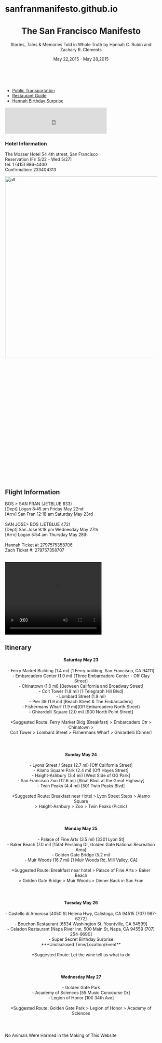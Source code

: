 # sanfranmanifesto.github.io
<!DOCTYPE html>
<html lang="en">
<head>
    <meta charset="UTF-8">
    <link rel="stylesheet" type="text/css" href="SanFran%20Manifesto%20CSS%20Style%20Sheet.css">
        <title>San Fran 2015</title>
</head>
<body>
    <header class="banner">
        <h1>The San Francisco Manifesto</h1>
            <p>Stories, Tales & Memories Told in Whole Truth by Hannah C. Rubin and Zachary R. Clements</p>
            <p>May 22,2015 - May 28,2015</p>
    </header>
              <br>
    <nav>
            <ul>
                <li><a href="http://www.tripadvisor.com/Travel-g60713-s303/
                San-Francisco:California:Public.Transportation.html"> Public Transportation</a></li>
                <li><a href="https://www.zagat.com/best-restaurants/san-francisco"> Restaurant Guide</a></li>
                <li><a href="http://localhost:63342/SanFranManifesto/Tisk%20Tisk.html">Hannah Birthday Surprise</a></li>
            </ul>
    </nav>
                <iframe class="clock" src="http://free.timeanddate.com/countdown/i4kz7712/n224/cf12/cm0/cu4/ct0/cs1/
                ca0/co0/cr0/ss0/cac000/cpc000/pct/tcfff/fn3/fs400/szw256/szh108/iso2015-05-22T00:00:00"
                allowTransparency="true" frameborder="0" width="337" height="86"></iframe>
<main>
    <aside class="hotel">
        <h3>Hotel Information</h3>
            <p>The Mosser Hotel 54 4th street, San Francisco
            <br>
            Reservation (Fri 5/22 - Wed 5/27)
            <br>tel. 1 (415) 986-4400
            <br>
            Confirmation: 233404313</p>
    </aside>
    <section>
        <img class="picture" src="kerouac.jpg" alt="alt" WIDTH=600px HEIGHT=600px hspace="0">
    </section>
    <aside>
    <style>
        #map-canvas {
        width: 500px;
        height: 400px;
        }
    </style>
    <script src="https://maps.googleapis.com/maps/api/js"></script>
    <script>
        function initialize() {
        var mapCanvas = document.getElementById('map-canvas');
        var mapOptions = {
        center: new google.maps.LatLng(44.5403, -78.5463),
        zoom: 8,
        mapTypeId: google.maps.MapTypeId.ROADMAP
        }
        var map = new google.maps.Map(mapCanvas, mapOptions)
        }
        google.maps.event.addDomListener(window, 'load', initialize);
    </script>
        <div id="map-canvas"></div>
    </aside>
    <section class="flightinfo">
        <h1 class="header1">Flight Information</h1>
            <p>BOS > SAN FRAN (JETBLUE 833)
            <br>
            [Dept] Logan 8:45 pm Friday May 22nd
            <br>
            [Arrv] San Fran 12:18 am Saturday May 23rd
            <br><br>
            SAN JOSE> BOS (JETBLUE 472)
            <br>
            [Dept] San Jose 9:18 pm Wednesday May 27th
            <br>
            [Arrv] Logan 5:54 am Thursday May 28th
            <br><br>
            Hannah Ticket #: 2797575358706
            <br>
            Zach Ticket #: 279757358707
            </p>
            <br>
    </section>
    <section class="video">
        <video width="320" height="240" controls>
            <source src="movie.mp4" type="video/mp4">
            <source src="movie.ogg" type="video/ogg">
            Your browser does not support the video tag.
        </video>
    </section>
    <section>
        <h2 class="itinerarytitle">Itinerary</h2>
    <article>
    <header class="saturday">
        <h4 class="saturdaytitle">Saturday May 23</h4>
            <p>- Ferry Market Building (1.4 mi)
            [1 Ferry building, San Francisco, CA 94111]
            <br>
            - Embarcadero Center (1.0 mi)
            [Three Embarcadero Center - Off Clay Street]
            <br>
            - Chinatown (1.0 mi)
            [Between California and Broadway Street]
            <br>
            - Coit Tower (1.8 mi)
            [1 Telegraph Hill Blvd]
            <br>
            - Lombard Street (1.9 mi)
            <br>
            - Pier 39 (1.9 mi)
            [Beach Street & The Embarcadero]
            <br>
            - Fishermans Wharf (1.9 mi)(Off Embarcadero North Street)
            <br>
            - Ghirardelli Square (2.0 mi)
            [900 North Point Street]
            <br><br>
            *Suggested Route:
            Ferry Market Bldg (Breakfast) > Embarcadero Ctr >
            Chinatown ><br> Coit Tower > Lombard Street >
            Fishermans Wharf > Ghirardelli (Dinner)</p>
    </header>
    </article>
    <article>
    <header class="sunday">
        <h4 class="sundaytitle">Sunday May 24</h4>
            <p>- Lyons Street / Steps (2.7 mi)
            [Off California Street]
            <br>
            - Alamo Square Park (2.4 mi)
            [Off Hayes Street]
            <br>
            - Haight-Ashbury (3.4 mi)
            [West Side of GG Park]
            <br>
            - San Francisco Zoo (12.6 mi)
            [Sloat Blvd. at the Great Highway]
            <br>
            - Twin Peaks (4.4 mi)
            [501 Twin Peaks Blvd]
            <br><br>
            *Suggested Route:
            Breakfast near Hotel > Lyon Street Steps > Alamo Square<br> > Haight-Ashbury > Zoo > Twin Peaks (Picnic)</p>
    </header>
    </article>
    <article>
    <header class="monday">
        <h4 class="mondaytitle">Monday May 25</h4>
            <p>- Palace of Fine Arts (3.5 mi)
            [3301 Lyon St]
            <br>
            - Baker Beach (7.0 mi)
            [1504 Pershing Dr, Golden Gate National Recreation Area]
            <br>
            - Golden Gate Bridge (5.2 mi)
            <br>
            - Muir Woods (16.7 mi)
            [1 Muir Woods Rd, Mill Valley, CA]
            <br><br>
            *Suggested Route: Breakfast near hotel > Palace of Fine Arts > Baker Beach<br>
            > Golden Gate Bridge > Muir Woods > Dinner Back in San Fran</p>
    </header>
    </article>
    <article>
    <header class="tuesday">
        <h4 class="tuesdaytitle">Tuesday May 26 </h4>
            <p>- Castello di Amorosa
            [4050 St Helena Hwy, Calistoga, CA 94515
            (707) 967-6272]
            <br>
            - Bouchon Restaurant
            [6534 Washington St, Yountville, CA 94599]
            <br>
            - Celadon Restaurant
            [Napa River Inn, 500 Main St, Napa, CA 94559
            (707) 254-9690]
            <br>
            - Super Secret Birthday Surprise<br>
            ***Undisclosed Time/Location/Event**
            <br><br>
            *Suggested Route: Let the wine tell us what to do</p>
    </header>
    </article>
    <article>
    <header class="wednesday">
        <h4 class="wednesdaytitle">Wednesday May 27</h4>
            <p>- Golden Gate Park
            <br>
            - Academy of Sciences
            [55 Music Concourse Dr]
            <br>
            - Legion of Honor
            [100 34th Ave]
            <br><br>
            *Suggested Route: Golden Gate Park > Legion of Honor > Academy of Sciences</p>
    </header>
    </article>
    </section>
    </main>
    <footer>
            <p>No Animals Were Harmed in the Making of This Website</p>
    </footer>
</body>
</html>
